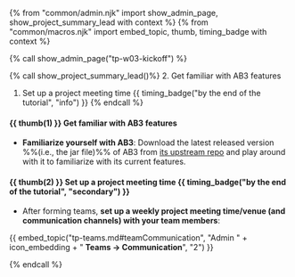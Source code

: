 {% from "common/admin.njk" import show_admin_page, show_project_summary_lead with context %}
{% from "common/macros.njk" import embed_topic, thumb, timing_badge with context %}



{% call show_admin_page("tp-w03-kickoff") %}
<div id="main">

{% call show_project_summary_lead()%}
2. Get familiar with AB3 features
1. Set up a project meeting time {{ timing_badge("by the end of the tutorial", "info") }}
{% endcall %}

<div id="body">

#### {{ thumb(1) }} Get familiar with AB3 features

* **Familiarize yourself with AB3**: Download the latest released version %%(i.e., the jar file)%% of AB3 from [its upstream repo](https://se-edu.github.io/addressbook-level3/UserGuide.html) and play around with it to familiarize with its current features.

#### {{ thumb(2) }} Set up a project meeting time {{ timing_badge("by the end of the tutorial", "secondary") }}

* After forming teams, **set up a weekly project meeting time/venue (and communication channels) with your team members**:

<div class="indented-level2">

{{ embed_topic("tp-teams.md#teamCommunication", "Admin " + icon_embedding + " **Teams → Communication**", "2") }}
</div>

</div>
</div>

{% endcall %}